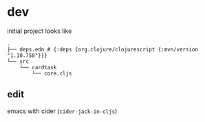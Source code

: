 
# dev
initial project looks like
```
.
├── deps.edn # {:deps {org.clojure/clojurescript {:mvn/version "1.10.758"}}}
└── src
    └── cardtask
        └── core.cljs
```

## edit
emacs with cider (`cider-jack-in-cljs`)

